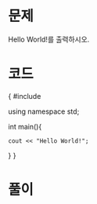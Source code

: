 # 문제 

  Hello World!를 출력하시오.

# 코드
{
#include <iostream> 

using namespace std;

int main(){

    cout << "Hello World!"; 
  
} 
}
# 풀이

 
